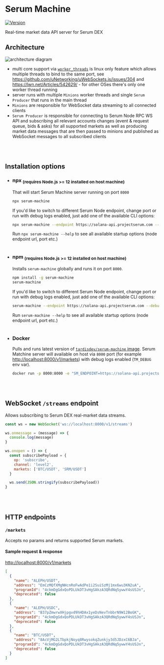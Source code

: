 # Serum Machine

[![Version](https://img.shields.io/npm/v/serum-machine.svg)](https://www.npmjs.org/package/serum-machine)

Real-time market data API server for Serum DEX
<br/>

## Architecture

![architecture diagram](https://user-images.githubusercontent.com/51779538/92922470-30a8c680-f436-11ea-8a9d-60fc1171c1f6.png)

- multi core support via [`worker_threads`](https://nodejs.org/api/worker_threads.html) is linux only feature which allows multiple threads to bind to the same port, see https://github.com/uNetworking/uWebSockets.js/issues/304 and https://lwn.net/Articles/542629/ - for other OSes there's only one worker thread running
- server runs with multiple `Minions` worker threads and single `Serum Producer` that runs in the main thread
- `Minions` are responsible for WebSocket data streaming to all connected clients
- `Serum Producer` is responsible for connecting to Serum Node RPC WS API and subscribing all relevant accounts changes (event & request queue, bids & asks) for all supported markets as well as producing market data messages that are then passed to minions and published as WebSocket messages to all subscribed clients

<br/>
<br/>

## Installation options

- ### npx <sub>(requires Node.js >= 12 installed on host machine)</sub>

  That will start Serum Machine server running on port `8000`

  ```sh
  npx serum-machine
  ```

  If you'd like to switch to different Serum Node endpoint, change port or run with debug logs enabled, just add one of the available CLI options:

  ```sh
  npx serum-machine --endpoint https://solana-api.projectserum.com --debug --port 8080
  ```

  Run `npx serum-machine --help` to see all available startup options (node endpoint url, port etc.)
  <br/>
  <br/>

- ### npm <sub>(requires Node.js >= 12 installed on host machine)</sub>

  Installs `serum-machine` globally and runs it on port `8000`.

  ```sh
  npm install -g serum-machine
  serum-machine
  ```

  If you'd like to switch to different Serum Node endpoint, change port or run with debug logs enabled, just add one of the available CLI options:

  ```sh
  serum-machine --endpoint https://solana-api.projectserum.com --debug --port 8080
  ```

  Run `serum-machine --help` to see all available startup options (node endpoint url, port etc.)
  <br/>
  <br/>

- ### Docker
  Pulls and runs latest version of [`tardisdev/serum-machine` image](https://hub.docker.com/r/tardisdev/serum-machine). Serum Matchine server will available on host via `8000` port (for example [http://localhost:8000/v1/markets](http://localhost:8000/v1/markets)) with debug logs enabled (`TM_DEBUG` env var).
  ```sh
  docker run -p 8000:8000 -e "SM_ENDPOINT=https://solana-api.projectserum.com" -e "SM_DEBUG=true" -d tardisdev/serum-machine
  ```
  <br/>
  <br/>

## WebSocket `/streams` endpoint

Allows subscribing to Serum DEX real-market data streams.

```js
const ws = new WebSocket('ws://localhost:8000/v1/streams')

ws.onmessage = (message) => {
  console.log(message)
}

ws.onopen = () => {
  const subscribePayload = {
    op: 'subscribe',
    channel: 'level2',
    markets: ['BTC/USDT', 'SRM/USDT']
  }

  ws.send(JSON.stringify(subscribePayload))
}
```

<br/>
<br/>

## HTTP endpoints

### `/markets`

Accepts no params and returns supported Serum markets.

#### Sample request & response

[http://localhost:8000/v1/markets](http://localhost:8000/v1/markets)

```json
[
  {
    "name": "ALEPH/USDT",
    "address": "EmCzMQfXMgNHcnRoFwAdPe1i2SuiSzMj1mx6wu3KN2uA",
    "programId": "4ckmDgGdxQoPDLUkDT3vHgSAkzA3QRdNq5ywwY4sUSJn",
    "deprecated": false
  },
  {
    "name": "ALEPH/USDC",
    "address": "B37pZmwrwXHjpgvd9hHDAx1yeDsNevTnbbrN9W12BoGK",
    "programId": "4ckmDgGdxQoPDLUkDT3vHgSAkzA3QRdNq5ywwY4sUSJn",
    "deprecated": false
  },
  {
    "name": "BTC/USDT",
    "address": "8AcVjMG2LTbpkjNoyq8RwysokqZunkjy3d5JDzxC6BJa",
    "programId": "4ckmDgGdxQoPDLUkDT3vHgSAkzA3QRdNq5ywwY4sUSJn",
    "deprecated": false
  }
]
```
